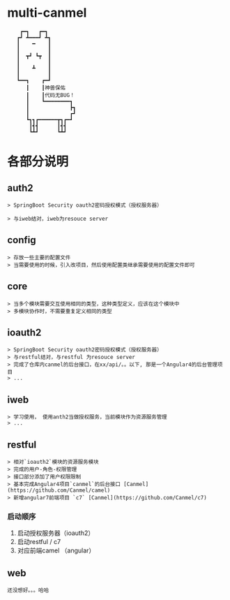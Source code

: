 # multi-canmel 

```
    ┏━┓   ┏━┓
   ┏┛ ┻━━━┛ ┻┓
   ┃    ━    ┃
   ┃         ┃
   ┃  ┳┛ ┗┳  ┃
   ┃         ┃
   ┃    ┻    ┃
   ┃         ┃
   ┗━━┓    ┏━┛
      ┃    ┃神兽保佑
      ┃    ┃代码无BUG！
      ┃    ┗━━━━━━━━┓
      ┃             ┣┓
      ┃             ┏┛
      ┗┓┓┏━━━━━━┳┓┏━┛
       ┃┫┫      ┃┫┫
       ┗┻┛      ┗┻┛
```

# 各部分说明
## auth2
```
> SpringBoot Security oauth2密码授权模式（授权服务器）

> 与iweb结对，iweb为resouce server 
```

## config
```
> 存放一些主要的配置文件
> 当需要使用的时候，引入改项目，然后使用配置类继承需要使用的配置文件即可

```

## core
```
> 当多个模块需要交互使用相同的类型，这种类型定义，应该在这个模块中
> 多模块协作时，不需要重复定义相同的类型
```

## ioauth2
```
> SpringBoot Security oauth2密码授权模式（授权服务器）
> 与restful结对，与restful 为resouce server 
> 完成了仓库内canmel的后台接口，在xx/api/。。以下, 那是一个Angular4的后台管理项目
> ...
```

## iweb
```
> 学习使用， 使用anth2当做授权服务，当前模块作为资源服务管理
> ...
```

## restful
```
> 相对`ioauth2`模块的资源服务模块
> 完成的用户-角色-权限管理
> 接口部分添加了用户权限限制
> 基本完成Angular4项目`canmel`的后台接口 [Canmel](https://github.com/Canmel/camel)
> 新增angular7前端项目 `c7` [Canmel](https://github.com/Canmel/c7)
```

### 启动顺序
1. 启动授权服务器（ioauth2）
2. 启动restful / c7
3. 对应前端camel （angular）

## web
```
还没想好。。。哈哈

```

